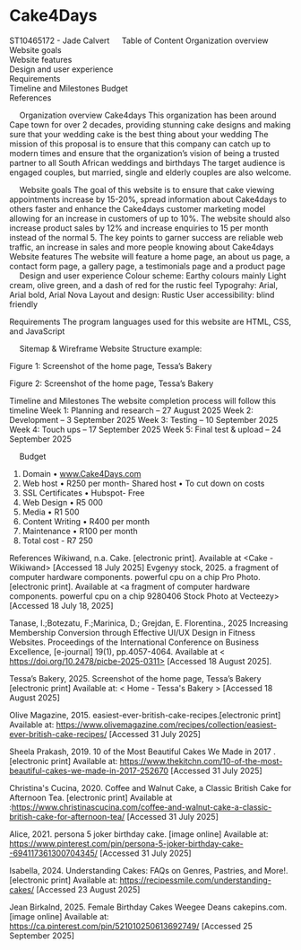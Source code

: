# Cake4Days
ST10465172 - Jade Calvert
 
Table of Content
Organization overview	
Website goals	
Website features	
Design and user experience	
Requirements	
Timeline and Milestones	
Budget	
References	

 
Organization overview
Cake4days
This organization has been around Cape town for over 2 decades, providing stunning cake designs and making sure that your wedding cake is the best thing about your wedding
The mission of this proposal is to ensure that this company can catch up to modern times and ensure that the organization’s vision of being a trusted partner to all South African weddings and birthdays
The target audience is engaged couples, but married, single and elderly couples are also welcome.


 
Website goals 
The goal of this website is to ensure that cake viewing appointments increase by 15-20%, spread information about Cake4days to others faster and enhance the Cake4days customer marketing model allowing for an increase in customers of up to 10%.  The website should also increase product sales by 12% and increase enquiries to 15 per month instead of the normal 5.
The key points to garner success are reliable web traffic, an increase in sales and more people knowing about Cake4days
 
Website features
The website will feature a home page, an about us page, a contact form page, a gallery page, a testimonials page and a product page
 
Design and user experience
Colour scheme: Earthy colours mainly Light cream, olive green, and a dash of red for the rustic feel
Typograhy: Arial, Arial bold, Arial Nova
Layout and design: Rustic
User accessibility: blind friendly

Requirements
The program languages used for this website are HTML, CSS, and JavaScript
 
 
Sitemap & Wireframe
Website Structure example: 
 
Figure 1: Screenshot of the home page, Tessa’s Bakery

 
Figure 2: Screenshot of the home page, Tessa’s Bakery  

Timeline and Milestones
The website completion process will follow this timeline
Week 1: Planning and research – 27 August 2025
Week 2: Development – 3 September 2025
Week 3: Testing – 10 September 2025
Week 4: Touch ups – 17 September 2025
Week 5: Final test & upload – 24 September 2025

 
Budget
1.	Domain 
•	www.Cake4Days.com
2.	Web host
•	R250 per month- Shared host
•	To cut down on costs
3.	SSL Certificates
•	Hubspot- Free
4.	Web Design
•	R5 000
5.	Media
•	R1 500
6.	Content Writing
•	R400 per month
7.	Maintenance
•	R100 per month
8.	Total cost - R7 250

References
Wikiwand, n.a. Cake. [electronic print]. Available at <Cake - Wikiwand> [Accessed 18 July 2025]
Evgenyy stock, 2025. a fragment of computer hardware components. powerful cpu on a chip Pro Photo. [electronic print]. Available at <a fragment of computer hardware components. powerful cpu on a chip 9280406 Stock Photo at Vecteezy> [Accessed 18 July 18, 2025]

Tanase, I.;Botezatu, F.;Marinica, D.; Grejdan, E. Florentina., 2025 Increasing Membership Conversion through Effective UI/UX Design in Fitness Websites. Proceedings of the International Conference on Business Excellence, [e-journal] 19(1), pp.4057-4064. Available at < https://doi.org/10.2478/picbe-2025-0311> [Accessed 18 August 2025].

Tessa’s Bakery, 2025. Screenshot of the home page, Tessa’s Bakery [electronic print] Available at: < Home - Tessa's Bakery > [Accessed 18 August 2025]

Olive Magazine, 2015. easiest-ever-british-cake-recipes.[electronic print]  Available at: <https://www.olivemagazine.com/recipes/collection/easiest-ever-british-cake-recipes/>  [Accessed 31 July 2025]

Sheela Prakash, 2019. 10 of the Most Beautiful Cakes We Made in 2017 .[electronic print]   Available at: <https://www.thekitchn.com/10-of-the-most-beautiful-cakes-we-made-in-2017-252670> [Accessed 31 July 2025]

Christina's Cucina, 2020.  Coffee and Walnut Cake, a Classic British Cake for Afternoon Tea. [electronic print]  Available at :<https://www.christinascucina.com/coffee-and-walnut-cake-a-classic-british-cake-for-afternoon-tea/>  [Accessed 31 July 2025]

Alice, 2021. persona 5 joker birthday cake.  [image online] Available at: <https://www.pinterest.com/pin/persona-5-joker-birthday-cake--694117361300704345/> [Accessed 31 July 2025]

Isabella, 2024. Understanding Cakes: FAQs on Genres, Pastries, and More!. [electronic print] Available at: <https://recipessmile.com/understanding-cakes/>  [Accessed 23 August 2025]

Jean Birkalnd, 2025. Female Birthday Cakes Weegee Deans cakepins.com. [image online] Available at: <https://ca.pinterest.com/pin/521010250613692749/> [Accessed 25 September 2025]

